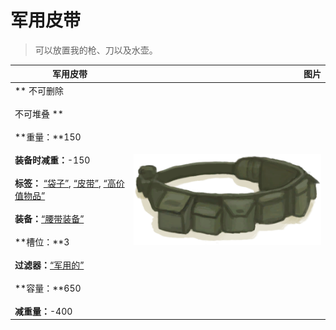 # 军用皮带  
> 可以放置我的枪、刀以及水壶。  
  
  军用皮带  |   图片   
 ----  |  ----:   
 ** 不可删除 **<br><br>** 不可堆叠 **<br><br>**重量：**150<br><br>**装备时减重：**-150<br><br>**标签：**	[“袋子”](tag_Bag.md), [“皮带”](tag_Belt.md), [“高价值物品”](tag_Valuable.md)<br><br>**装备：**[“腰带装备”](eTag_Belt.md)<br><br>**槽位：**3<br><br>**过滤器：**[“军用的”](tag_Military.md)<br><br>**容量：**650<br><br>**减重量：**-400  |  <img decoding="async" src="Sprite/BeltMilitary.png" href="a.md" style="max-width:300px;max-height:300px;">   
  
